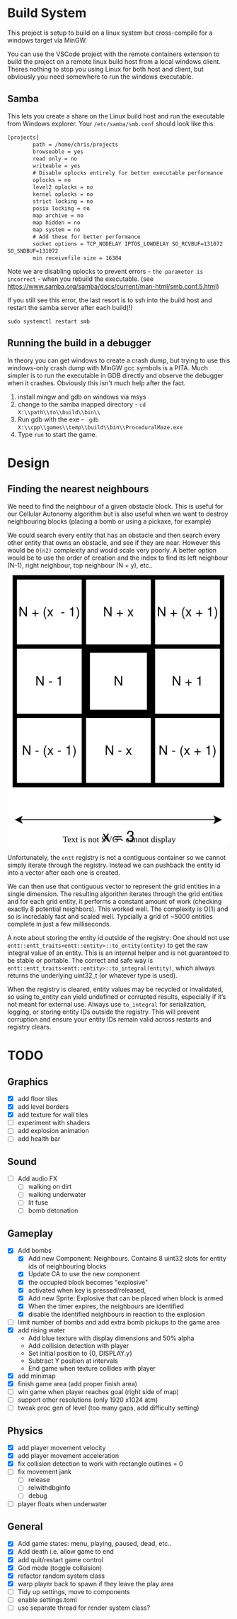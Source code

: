 # Build System

This project is setup to build on a linux system but cross-compile for a windows target via MinGW.

You can use the VSCode project with the remote containers extension to build the project on a remote linux build host from a local windows client.  Theres nothing to stop you using Linux for both host and client, but obviously you need somewhere to run the windows executable.

## Samba

This lets you create a share on the Linux build host and run the executable from Windows explorer. Your `/etc/samba/smb.conf` should look like this:

```
[projects]
        path = /home/chris/projects
        browseable = yes
        read only = no
        writeable = yes
        # Disable oplocks entirely for better executable performance
        oplocks = no
        level2 oplocks = no
        kernel oplocks = no
        strict locking = no
        posix locking = no
        map archive = no
        map hidden = no
        map system = no
        # Add these for better performance
        socket options = TCP_NODELAY IPTOS_LOWDELAY SO_RCVBUF=131072 SO_SNDBUF=131072
        min receivefile size = 16384
```

Note we are disabling oplocks to prevent errors - `the parameter is incorrect` - when you rebuild the executable.  (see https://www.samba.org/samba/docs/current/man-html/smb.conf.5.html)


If you still see this error, the last resort is to ssh into the build host and restart the samba server after each build(!)

```
sudo systemctl restart smb
```

## Running the build in a debugger

In theory you can get windows to create a crash dump, but trying to use this windows-only crash dump with MinGW gcc symbols is a PITA. Much simpler is to run the executable in GDB directly and observe the debugger when it crashes. Obviously this isn't much help after the fact.  

1. install mingw and gdb on windows via msys
2. change to the samba mapped directory - `cd X:\\path\\to\\build\\bin\\`
3. Run gdb with the exe - ` gdb X:\\cpp\\games\\temp\\build\\bin\\ProceduralMaze.exe`
4. Type `run` to start the game.

# Design 

## Finding the nearest neighbours

We need to find the neighbour of a given obstacle block. This is useful for our Cellular Autonomy algorithm but is also useful when we want to destroy neighbouring blocks (placing a bomb or using a pickaxe, for example)


We could search every entity that has an obstacle and then search every other entity that owns an obstacle, and see if they are near. However this would be `O(n2)` complexity and would scale very poorly. A better option would be to use the order of creation and the index to find its left neighbour (N-1), right neighbour, top neighbour (N + y), etc.. 

![alt text](ANS.svg)

Unfortunately, the `entt` registry is not a contiguous container so we cannot simply iterate through the registry. Instead we can pushback the entity id into a vector after each one is created. 

We can then use that contiguous vector to represent the grid entities in a single dimension. The resulting algorithm iterates through the grid entities and for each grid entity, it performs a constant amount of work (checking exactly 8 potential neighbors). 
This worked well. The complexity is O(1) and so is incredably fast and scaled well. Typcially a grid of ~5000 entities complete in just a few milliseconds.

A note about storing the entity id outside of the registry: One should not use `entt::entt_traits<entt::entity>::to_entity(entity)` to get the raw integral value of an entity. This is an internal helper and is not guaranteed to be stable or portable.
The correct and safe way is `entt::entt_traits<entt::entity>::to_integral(entity)`, which always returns the underlying uint32_t (or whatever type is used).

When the registry is cleared, entity values may be recycled or invalidated, so using to_entity can yield undefined or corrupted results, especially if it’s not meant for external use.
Always use `to_integral` for serialization, logging, or storing entity IDs outside the registry. This will prevent corruption and ensure your entity IDs remain valid across restarts and registry clears.

# TODO
## Graphics
- [x] add floor tiles
- [x] add level borders
- [x] add texture for wall tiles
- [ ] experiment with shaders
- [ ] add explosion animation
- [ ] add health bar
## Sound
- [ ] Add audio FX
    - [ ] walking on dirt
    - [ ] walking underwater
    - [ ] lit fuse
    - [ ] bomb detonation
    
## Gameplay
- [x] Add bombs
    - [x] Add new Component: Neighbours. Contains 8 uint32 slots for entity ids of neighbouring blocks 
    - [x] Update CA to use the new component
    - [x] the occupied block becomes "explosive"
    - [x] activated when key is pressed/released,
    - [x] Add new Sprite: Explosive that can be placed when block is armed
    - [x] When the timer expires, the neighbours are identified
    - [x] disable the identified neighbours in reaction to the explosion

- [ ] limit number of bombs and add extra bomb pickups to the game area
- [x] add rising water
    - Add blue texture with display dimensions and 50% alpha 
    - Add collision detection with player
    - Set initial position to {0, DISPLAY.y}
    - Subtract Y position at intervals
    - End game when texture collides with player
- [x] add minimap
- [x] finish game area (add proper finish area)
- [ ] win game when player reaches goal (right side of map)
- [ ] support other resolutions (only 1920 x1024 atm)
- [ ] tweak proc gen of level (too many gaps, add difficulty setting)
## Physics
- [x] add player movement velocity
- [x] add player movement acceleration
- [x] fix collision detection to work with rectangle outlines = 0
- [ ] fix movement jank
    - [ ] release
    - [ ] relwithdbginfo
    - [ ] debug
- [ ] player floats when underwater

## General
- [x] Add game states: menu, playing, paused, dead, etc..
- [x] Add death i.e. allow game to end
- [x] add quit/restart game control
- [x] God mode (toggle collsision)
- [x] refactor random system class
- [x] warp player back to spawn if they leave the play area
- [ ] Tidy up settings, move to components
- [ ] enable settings.toml 
- [ ] use separate thread for render system class?